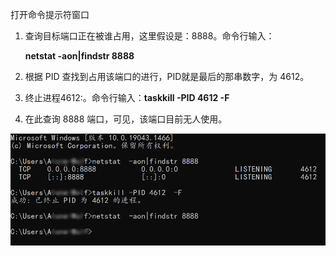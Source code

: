 打开命令提示符窗口

1. 查询目标端口正在被谁占用，这里假设是：8888。命令行输入：

   **netstat  -aon|findstr 8888**

2. 根据 PID 查找到占用该端口的进行，PID就是最后的那串数字，为 4612。

3. 终止进程4612:。命令行输入：**taskkill -PID 4612 -F**

4. 在此查询 8888 端口，可见，该端口目前无人使用。

![image-20220113143328646](解决端口占用.assets/image-20220113143328646-16420556101842.png)

